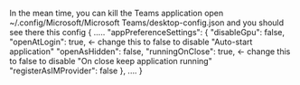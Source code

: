 In the mean time, you can kill the Teams application
open ~/.config/Microsoft/Microsoft Teams/desktop-config.json and you should see there this config
 {
   .....
   "appPreferenceSettings": {
     "disableGpu": false,
     "openAtLogin": true,               <- change this to false to disable "Auto-start application"
     "openAsHidden": false,
     "runningOnClose": true,            <- change this to false to disable "On close keep application running"
     "registerAsIMProvider": false
   },
   ....
 }
